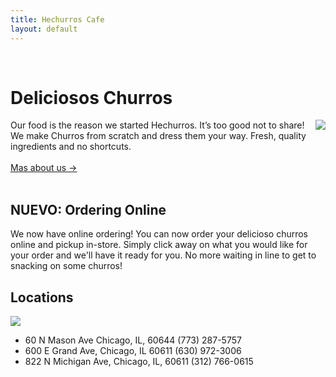 ```yaml
---
title: Hechurros Cafe
layout: default
---
```

<br>  

# Deliciosos Churros
<div class="row">
  <div class="col-md-6">
    <img style="float:right; " src="https://cdn.shopify.com/s/files/1/0661/4511/articles/authentic_spanish_churros_recipe_1600x.jpeg?v=1541433119" />
  </div>
  <div class="col-md-6">
  Our food is the reason we started Hechurros. It’s too good not to share! We make Churros from scratch
  and dress them your way. Fresh, quality ingredients and no shortcuts.
  <br><br>
                  <a href="/lis786-lfav/about/" id="underline">Mas about us &#x2192;</a>
                  </div>
</div>
<br>

## NUEVO: Ordering Online
We now have online ordering! You can now order your delicioso churros online and
pickup in-store. Simply click away on what you would like for your order and we'll
have it ready for you. No more waiting in line to get to snacking on some churros!

## Locations
<img id="locations" src="https://maps.googleapis.com/maps/api/staticmap?size=512x800&maptype=roadmap\
&markers=size:mid%7Ccolor:red%7Clabel:%7C41.897377,-87.625101%7Clabel:S%7C41.881755,-87.773651%7Clabel:S%7C41.851669,-87.67358&key=AIzaSyCDG5kJCf2zAe81qZwwGLbAl-WrfeJAhwU">

- 60 N Mason Ave Chicago, IL, 60644                               (773) 287-5757
- 600 E Grand Ave, Chicago, IL 60611                              (630) 972-3006
- 822 N Michigan Ave, Chicago, IL, 60611                          (312) 766-0615
